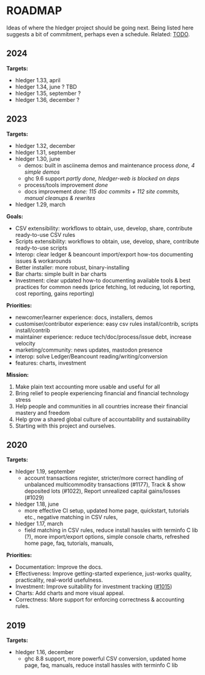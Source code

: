 # ROADMAP

<div class="pagetoc">

<!-- toc -->
</div>


Ideas of where the hledger project should be going next.
Being listed here suggests a bit of commitment, perhaps even a schedule.
Related: [TODO](TODO.md).

## 2024

**Targets:**
- hledger 1.33, april
- hledger 1.34, june ? TBD
- hledger 1.35, september ?
- hledger 1.36, december ?

## 2023

**Targets:**
- hledger 1.32, december
- hledger 1.31, september
- hledger 1.30, june
  - demos: built in asciinema demos and maintenance process *done, 4 simple demos*
  - ghc 9.6 support *partly done, hledger-web is blocked on deps*
  - process/tools improvement *done*
  - docs improvement *done: 115 doc commits + 112 site commits, manual cleanups & rewrites*
- hledger 1.29, march

**Goals:**
  - CSV extensibility: workflows to obtain, use, develop, share, contribute ready-to-use CSV rules
  - Scripts extensibility: workflows to obtain, use, develop, share, contribute ready-to-use scripts
  - Interop: clear ledger & beancount import/export how-tos documenting issues & workarounds
  - Better installer: more robust, binary-installing
  - Bar charts: simple built in bar charts
  - Investment: clear updated how-to documenting available tools & best practices for common needs (price fetching, lot reducing, lot reporting, cost reporting, gains reporting)

**Priorities:**
- newcomer/learner experience: docs, installers, demos
- customiser/contributor experience: easy csv rules install/contrib, scripts install/contrib
- maintainer experience: reduce tech/doc/process/issue debt, increase velocity
- marketing/community: news updates, mastodon presence
- interop: solve Ledger/Beancount reading/writing/conversion
- features: charts, investment

**Mission:**
1. Make plain text accounting more usable and useful for all
2. Bring relief to people experiencing financial and financial technology stress
3. Help people and communities in all countries increase their financial mastery and freedom
4. Help grow a shared global culture of accountability and sustainability
5. Starting with this project and ourselves.
<!-- see also: sponsor.md, faq.md -->

## 2020

**Targets:**

- hledger 1.19, september
  - account transactions register, stricter/more correct handling of
    unbalanced multicommodity transactions (#1177), Track & show
    deposited lots (#1022), Report unrealized capital gains/losses
    (#1029)
- hledger 1.18, june
  - more effective CI setup, updated home page, quickstart, tutorials
    etc., negative matching in CSV rules,
- hledger 1.17, march
  - field matching in CSV rules, reduce install hassles with terminfo C
    lib (?), more import/export options, simple console charts,
    refreshed home page, faq, tutorials, manuals,

**Priorities:**
- Documentation: Improve the docs.
- Effectiveness: Improve getting-started experience, just-works quality, practicality,
real-world usefulness.
- Investment: Improve suitability for investment tracking
([#1015](https://github.com/simonmichael/hledger/issues/1015))
- Charts: Add charts and more visual appeal.
- Correctness: More support for enforcing correctness & accounting rules.

## 2019
**Targets:**
- hledger 1.16, december
  - ghc 8.8 support, more powerful CSV conversion, updated home page,
    faq, manuals, reduce install hassles with terminfo C lib
